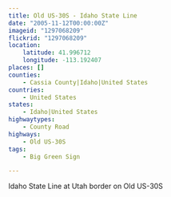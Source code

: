 ```yaml
---
title: Old US-30S - Idaho State Line
date: "2005-11-12T00:00:00Z"
imageid: "1297068209"
flickrid: "1297068209"
location:
    latitude: 41.996712
    longitude: -113.192407
places: []
counties:
    - Cassia County|Idaho|United States
countries:
    - United States
states:
    - Idaho|United States
highwaytypes:
    - County Road
highways:
    - Old US-30S
tags:
    - Big Green Sign

---
```

Idaho State Line at Utah border on Old US-30S